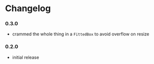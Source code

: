 # Changelog

### 0.3.0
- crammed the whole thing in a `FittedBox` to avoid overflow on resize

### 0.2.0
- initial release